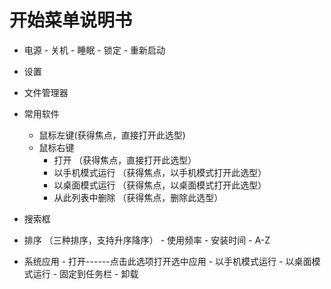 # 开始菜单说明书

   - 电源
    - 关机
    - 睡眠
    - 锁定
    - 重新启动
   - 设置
   - 文件管理器
   - 常用软件
     - 鼠标左键(获得焦点，直接打开此选型)
     - 鼠标右键
       - 打开 （获得焦点，直接打开此选型）
       - 以手机模式运行  （获得焦点，以手机模式打开此选型）
       - 以桌面模式运行 （获得焦点，以桌面模式打开此选型）
       - 从此列表中删除  （获得焦点，删除此选型）

   - 搜索框
   - 排序 （三种排序，支持升序降序）
    - 使用频率
    - 安装时间
    - A-Z
   - 系统应用
    - 打开------点击此选项打开选中应用 
    - 以手机模式运行
    - 以桌面模式运行
    - 固定到任务栏
    - 卸载
